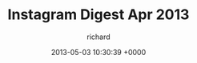 ---
blog: richard
date: 2013-05-03 10:30:39 +0000
title: "Instagram Digest Apr 2013"
author: richard
permalink: /photography/instagram/apr-13/
---